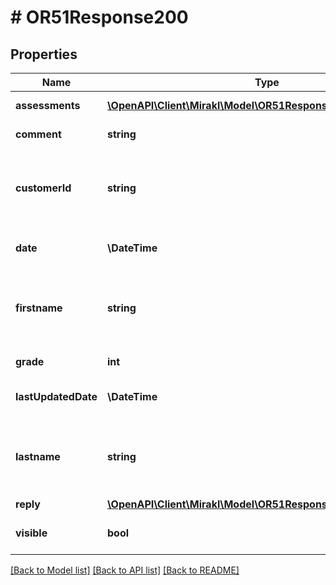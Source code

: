 # # OR51Response200

## Properties

Name | Type | Description | Notes
------------ | ------------- | ------------- | -------------
**assessments** | [**\OpenAPI\Client\Mirakl\Model\OR51Response200Assessments[]**](OR51Response200Assessments.md) | List of assessments | [optional]
**comment** | **string** | Evaluation comment | [optional]
**customerId** | **string** | Identifier of the customer who posted the evaluation | [optional]
**date** | **\DateTime** | Evaluation creation date | [optional]
**firstname** | **string** | First name of the customer who posted the evaluation | [optional]
**grade** | **int** | Evaluation grade | [optional]
**lastUpdatedDate** | **\DateTime** | Evaluation last updated date | [optional]
**lastname** | **string** | Last name of the customer who posted the evaluation | [optional]
**reply** | [**\OpenAPI\Client\Mirakl\Model\OR51Response200Reply**](OR51Response200Reply.md) |  | [optional]
**visible** | **bool** | Whether the evaluation is visible or not | [optional]

[[Back to Model list]](../../README.md#models) [[Back to API list]](../../README.md#endpoints) [[Back to README]](../../README.md)
